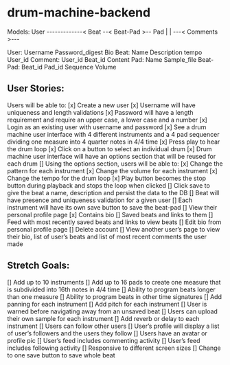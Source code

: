 # drum-machine-backend

Models:
User -------------< Beat --< Beat-Pad >-- Pad
   |                |
   ---< Comments >---

User:
Username
Password_digest
Bio
Beat:
Name
Description
tempo
User_id
Comment:
User_id
Beat_id
Content
Pad:
Name
Sample_file
Beat-Pad:
Beat_id
Pad_id
Sequence
Volume

## User Stories:
Users will be able to:
[x] Create a new user
[x] Username will have uniqueness and length validations
    [x] Password will have a length requirement and require an upper case, a lower case and a number
    [x] Login as an existing user with username and password
[x] See a drum machine user interface with 4 different instruments and a 4 pad sequencer dividing one measure into 4 quarter notes in 4/4 time
[x] Press play to hear the drum loop
[x] Click on a button to select an individual drum
[x] Drum machine user interface will have an options section that will be reused for each drum
[] Using the options section, users will be able to:
    [x] Change the pattern for each instrument
    [x] Change the volume for each instrument
    [x] Change the tempo for the drum loop
    [x] Play button becomes the stop button during playback and stops the loop when clicked
    [] Click save to give the beat a name, description and persist the data to the DB
[] Beat will have presence and uniqueness validation for a given user
[] Each instrument will have its own save button to save the beat-pad
[] View their personal profile page
    [x] Contains bio
    [] Saved beats and links to them
    [] Feed with most recently saved beats and links to view beats
[] Edit bio from personal profile page
[] Delete account
[] View another user’s page to view their bio, list of user’s beats and list of most recent comments the user made

## Stretch Goals:
[] Add up to 10 instruments
[] Add up to 16 pads to create one measure that is subdivided into 16th notes in 4/4 time
[] Ability to program beats longer than one measure
[] Ability to program beats in other time signatures
[] Add panning for each instrument
[] Add pitch for each instrument
[] User is warned before navigating away from an unsaved beat
[] Users can upload their own sample for each instrument
[] Add reverb or delay to each instrument
[] Users can follow other users
[] User’s profile will display a list of user’s followers and the users they follow
[] Users have an avatar or profile pic
[] User’s feed includes commenting activity
[] User’s feed includes following activity
[] Responsive to different screen sizes
[] Change to one save button to save whole beat
